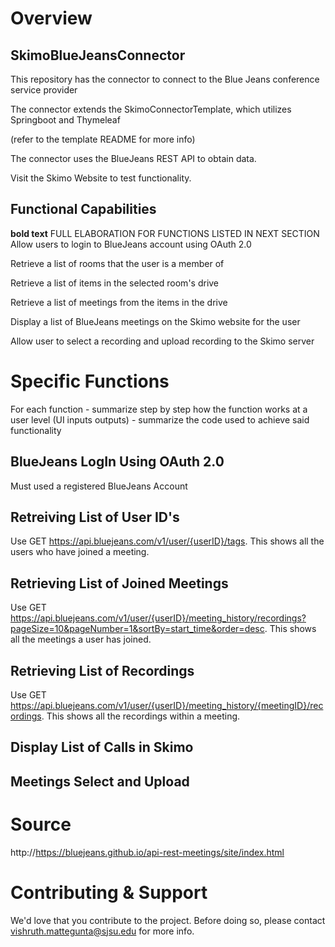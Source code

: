 # Overview
## SkimoBlueJeansConnector
This repository has the connector to connect to the Blue Jeans conference service provider

The connector extends the SkimoConnectorTemplate, which utilizes Springboot and Thymeleaf

(refer to the template README for more info)

The connector uses the BlueJeans REST API to obtain data.

Visit the Skimo Website to test functionality.

## Functional Capabilities
**bold text** FULL ELABORATION FOR FUNCTIONS LISTED IN NEXT SECTION
Allow users to login to BlueJeans account using OAuth 2.0

Retrieve a list of rooms that the user is a member of

Retrieve a list of items in the selected room's drive

Retrieve a list of meetings from the items in the drive

Display a list of BlueJeans meetings on the Skimo website for the user

Allow user to select a recording and upload recording to the Skimo server

# Specific Functions
For each function - summarize step by step how the function works at a user level (UI inputs outputs)
      - summarize the code used to achieve said functionality 
      
## BlueJeans LogIn Using OAuth 2.0
Must used a registered BlueJeans Account

## Retreiving List of User ID's
Use GET https://api.bluejeans.com/v1/user/{userID}/tags. This shows all the users who have joined a meeting. 
## Retrieving List of Joined Meetings
Use GET https://api.bluejeans.com/v1/user/{userID}/meeting_history/recordings?pageSize=10&pageNumber=1&sortBy=start_time&order=desc. This shows all the meetings a user has joined.
## Retrieving List of Recordings
Use GET https://api.bluejeans.com/v1/user/{userID}/meeting_history/{meetingID}/recordings. This shows all the recordings within a meeting. 
## Display List of Calls in Skimo
## Meetings Select and Upload
# Source
http://https://bluejeans.github.io/api-rest-meetings/site/index.html
# Contributing & Support
We'd love that you contribute to the project. Before doing so, please contact vishruth.mattegunta@sjsu.edu for more info.






